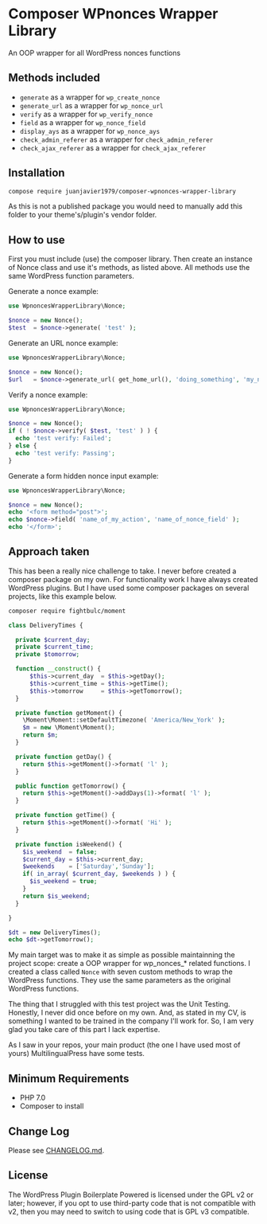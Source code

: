 # Composer WPnonces Wrapper Library
An OOP wrapper for all WordPress nonces functions

## Methods included

- `generate` as a wrapper for `wp_create_nonce`
- `generate_url` as a wrapper for `wp_nonce_url`
- `verify` as a wrapper for `wp_verify_nonce`
- `field` as a wrapper for `wp_nonce_field`
- `display_ays` as a wrapper for `wp_nonce_ays`
- `check_admin_referer` as a wrapper for `check_admin_referer`
- `check_ajax_referer` as a wrapper for `check_ajax_referer`

## Installation

```sh
compose require juanjavier1979/composer-wpnonces-wrapper-library
```

As this is not a published package you would need to manually add this folder to your theme's/plugin's vendor folder.

## How to use
First you must include (use) the composer library.
Then create an instance of Nonce class and use it's methods, as listed above.
All methods use the same WordPress function parameters.

Generate a nonce example:

```php
use WpnoncesWrapperLibrary\Nonce;

$nonce = new Nonce();
$test  = $nonce->generate( 'test' );
```

Generate an URL nonce example:

```php
use WpnoncesWrapperLibrary\Nonce;

$nonce = new Nonce();
$url   = $nonce->generate_url( get_home_url(), 'doing_something', 'my_nonce' );
```

Verify a nonce example:

```php
use WpnoncesWrapperLibrary\Nonce;

$nonce = new Nonce();
if ( ! $nonce->verify( $test, 'test' ) ) {
  echo 'test verify: Failed';
} else {
  echo 'test verify: Passing';
}
```

Generate a form hidden nonce input example:

```php
use WpnoncesWrapperLibrary\Nonce;

$nonce = new Nonce();
echo '<form method="post">';
echo $nonce->field( 'name_of_my_action', 'name_of_nonce_field' );
echo '</form>';
```

## Approach taken

This has been a really nice challenge to take. I never before created a composer package on my own. For functionality work I have always created WordPress plugins.
But I have used some composer packages on several projects, like this example below.

```sh
composer require fightbulc/moment
```

```php
class DeliveryTimes {

  private $current_day;
  private $current_time;
  private $tomorrow;

  function __construct() {
      $this->current_day  = $this->getDay();
      $this->current_time = $this->getTime();
      $this->tomorrow     = $this->getTomorrow();
  }

  private function getMoment() {
    \Moment\Moment::setDefaultTimezone( 'America/New_York' );
    $m = new \Moment\Moment();
    return $m;
  }

  private function getDay() {
    return $this->getMoment()->format( 'l' );
  }

  public function getTomorrow() {
    return $this->getMoment()->addDays(1)->format( 'l' );
  }

  private function getTime() {
    return $this->getMoment()->format( 'Hi' );
  }

  private function isWeekend() {
    $is_weekend  = false;
    $current_day = $this->current_day;
    $weekends    = ['Saturday','Sunday'];
    if( in_array( $current_day, $weekends ) ) {
      $is_weekend = true;
    }
    return $is_weekend;
  }

}
```

```php
$dt = new DeliveryTimes();
echo $dt->getTomorrow();
```

My main target was to make it as simple as possible maintainning the project scope: create a OOP wrapper for wp_nonces_* related functions.
I created a class called `Nonce` with seven custom methods to wrap the WordPress functions.
They use the same parameters as the original WordPress functions.

The thing that I struggled with this test project was the Unit Testing.
Honestly, I never did once before on my own. And, as stated in my CV, is something I wanted to be trained in the company I'll work for.
So, I am very glad you take care of this part I lack expertise.

As I saw in your repos, your main product (the one I have used most of yours) MultilingualPress have some tests.

## Minimum Requirements

- PHP 7.0
- Composer to install

## Change Log

Please see [CHANGELOG.md](CHANGELOG.md).

## License

The WordPress Plugin Boilerplate Powered is licensed under the GPL v2 or later; however, if you opt to use third-party code that is not compatible with v2, then you may need to switch to using code that is GPL v3 compatible.